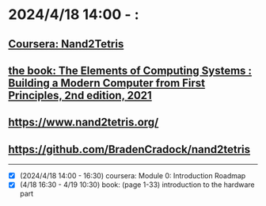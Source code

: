 # 2024/4/18 14:00 - :
## [Coursera: Nand2Tetris](https://csdiy.wiki/en/%E4%BD%93%E7%B3%BB%E7%BB%93%E6%9E%84/N2T/)
## [the book: The Elements of Computing Systems : Building a Modern Computer from First Principles, 2nd edition, 2021](https://dokumen.pub/the-elements-of-computing-systems-building-a-modern-computer-from-first-principles-2nbsped-2020002671-9780262539807.html)
## https://www.nand2tetris.org/
## https://github.com/BradenCradock/nand2tetris
---

- [x] (2024/4/18 14:00 - 16:30) coursera: Module 0: Introduction Roadmap
- [x] (4/18 16:30 - 4/19 10:30) book: (page 1-33) introduction to the hardware part
